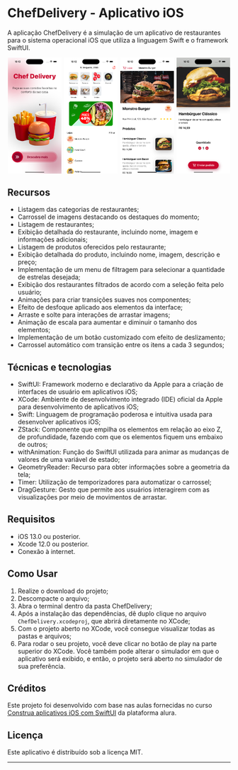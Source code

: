 # ChefDelivery - Aplicativo iOS

A aplicação ChefDelivery é a simulação de um aplicativo de restaurantes para o sistema operacional iOS que utiliza a linguagem Swift e o framework SwiftUI.


<div style="display: flex; justify-content:space-around; gap: 1%;"> 
    <img src="imgs/home.png" alt="Tela inicial" width="24%">
    <img src="imgs/principal.png" alt="Tela principal" width="24%">
    <img src="imgs/storeDetails.png" alt="Detalhes da Loja" width="24%">
    <img src="imgs/product.png" alt="Produto selecionadoi" width="24%">
</div>

## Recursos

- Listagem das categorias de restaurantes;
- Carrossel de imagens destacando os destaques do momento;
- Listagem de restaurantes;
- Exibição detalhada do restaurante, incluindo nome, imagem e informações adicionais;
- Listagem de produtos oferecidos pelo restaurante;
- Exibição detalhada do produto, incluindo nome, imagem, descrição e preço;
- Implementação de um menu de filtragem para selecionar a quantidade de estrelas desejada;
- Exibição dos restaurantes filtrados de acordo com a seleção feita pelo usuário;
- Animações para criar transições suaves nos componentes;
- Efeito de desfoque aplicado aos elementos da interface;
- Arraste e solte para interações de arrastar imagens;
- Animação de escala para aumentar e diminuir o tamanho dos elementos;
- Implementação de um botão customizado com efeito de deslizamento;
- Carrossel automático com transição entre os itens a cada 3 segundos;

## Técnicas e tecnologias

- SwiftUI: Framework moderno e declarativo da Apple para a criação de interfaces de usuário em aplicativos iOS;
- XCode: Ambiente de desenvolvimento integrado (IDE) oficial da Apple para desenvolvimento de aplicativos iOS;
- Swift: Linguagem de programação poderosa e intuitiva usada para desenvolver aplicativos iOS;
- ZStack: Componente que empilha os elementos em relação ao eixo Z, de profundidade, fazendo com que os elementos fiquem uns embaixo de outros;
- withAnimation: Função do SwiftUI utilizada para animar as mudanças de valores de uma variável de estado;
- GeometryReader: Recurso para obter informações sobre a geometria da tela;
- Timer: Utilização de temporizadores para automatizar o carrossel;
- DragGesture: Gesto que permite aos usuários interagirem com as visualizações por meio de movimentos de arrastar.

## Requisitos

- iOS 13.0 ou posterior.
- Xcode 12.0 ou posterior.
- Conexão à internet.

## Como Usar

1. Realize o download do projeto;
2. Descompacte o arquivo;
3. Abra o terminal dentro da pasta ChefDelivery;
4. Após a instalação das dependências, dê duplo clique no arquivo `ChefDelivery.xcodeproj`, que abrirá diretamente no XCode;
5. Com o projeto aberto no XCode, você consegue visualizar todas as pastas e arquivos;
6. Para rodar o seu projeto, você deve clicar no botão de play na parte superior do XCode. Você também pode alterar o simulador em que o aplicativo será exibido, e então, o projeto será aberto no simulador de sua preferência.


## Créditos

Este projeto foi desenvolvido com base nas aulas fornecidas no curso [Construa aplicativos iOS com SwiftUI](https://cursos.alura.com.br/formacao-ios-swiftui) da plataforma alura.

## Licença

Este aplicativo é distribuído sob a licença MIT.

---